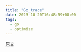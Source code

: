 ```yaml
---
title: "Go_trace"
date: 2023-10-20T16:48:59+08:00
tags:
  - go
  - optimize
---
```


[原文](https://mp.weixin.qq.com/s/I9xSMxy32cALSNQAN8wlnQ)
